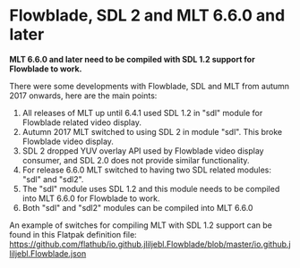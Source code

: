 # Flowblade, SDL 2 and MLT 6.6.0 and later

**MLT 6.6.0 and later need to be compiled with SDL 1.2 support for Flowblade to work.**

There were some developments with Flowblade, SDL and MLT from autumn 2017 onwards, here are the main points:

1. All releases of MLT up until 6.4.1 used SDL 1.2 in "sdl" module for Flowblade related video display.
2. Autumn 2017 MLT switched to using SDL 2 in module "sdl". This broke Flowblade video display.
3. SDL 2 dropped YUV overlay API used by Flowblade video display consumer, and SDL 2.0 does not provide similar functionality.
4. For release 6.6.0 MLT switched to having two SDL related modules: "sdl" and "sdl2".
5. The "sdl" module uses SDL 1.2 and this module needs to be compiled into MLT 6.6.0 for Flowblade to work.
6. Both "sdl" and "sdl2" modules can be compiled into MLT 6.6.0

An example of switches for compiling MLT with SDL 1.2 support can be found in this Flatpak definition file: https://github.com/flathub/io.github.jliljebl.Flowblade/blob/master/io.github.jliljebl.Flowblade.json
